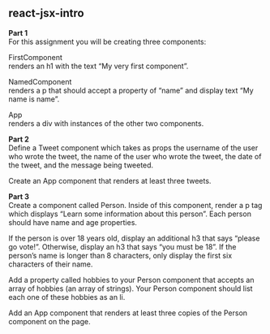 ## react-jsx-intro

**Part 1**  
For this assignment you will be creating three components:

FirstComponent  
 renders an h1 with the text “My very first component”.
 
NamedComponent  
 renders a p that should accept a property of “name” and display text “My name is name”.
 
App  
renders a div with instances of the other two components.

**Part 2**  
Define a Tweet component which takes as props the username of the user who wrote the tweet, the name of the user who wrote the tweet, the date of the tweet, and the message being tweeted.

Create an App component that renders at least three tweets.

**Part 3**  
Create a component called Person. Inside of this component, render a p tag which displays “Learn some information about this person”. Each person should have name and age properties.

If the person is over 18 years old, display an additional h3 that says “please go vote!”. Otherwise, display an h3 that says “you must be 18”. If the person’s name is longer than 8 characters, only display the first six characters of their name.

Add a property called hobbies to your Person component that accepts an array of hobbies (an array of strings). Your Person component should list each one of these hobbies as an li.

Add an App component that renders at least three copies of the Person component on the page.

